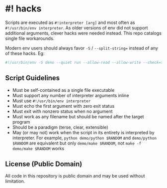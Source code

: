 # #! hacks

Scripts are executed as `#!interpreter [arg]` and most often as
`#!/usr/bin/env interpreter`. As older versions of env did not support
additional arguments, clever hacks were needed instead. This repo catalogs
single file workarounds.

Modern env users should always favor `-S` / `--split-string=` instead of any of
these hacks. Eg:

```sh
#!/usr/bin/env -S deno --quiet run --allow-read --allow-write --check=typescript
```

## Script Guidelines

- Must be self-contained as a single file executable
- Must support any number of interpreter arguments inline
- Must use `#!/usr/bin/env interpreter`
- Must echo the first argument with zero exit status
- Must exit with nonzero status when no argument
- Must work as any filename but should be named after the target program
- Should be a paradigm (terse, clear, extensible)
- May (or may not) work when the script in its entirety is interpreted
  by interpreter. For example, `python demo/python $RANDOM` and
  `demo/python $RANDOM` are equivalent but only `demo/make $RANDOM`, not
  `make -f demo/make $RANDOM` works

## License (Public Domain)

All code in this repository is public domain and may be used without limitation.
